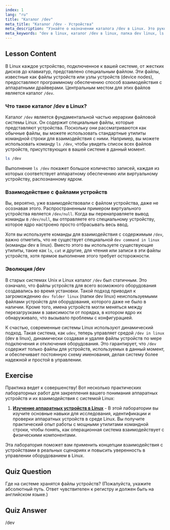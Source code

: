 ```yaml
---
index: 1
lang: "ru"
title: "Каталог /dev"
meta_title: "Каталог /dev - Устройства"
meta_description: "Узнайте о назначении каталога /dev в Linux. Это руководство объясняет, что такое папка dev, как ее просмотреть с помощью `ls /dev`, и роль файлов устройств для оборудования системы."
meta_keywords: "dev в linux, каталог /dev в linux, папка dev linux, ls /dev, команда dev в linux, файлы устройств, узлы устройств, устройства linux"
---
```


## Lesson Content

В Linux каждое устройство, подключенное к вашей системе, от жестких дисков до клавиатур, представлено специальным файлом. Эти файлы, известные как файлы устройств или узлы устройств (device nodes), предоставляют программному обеспечению способ взаимодействия с аппаратными драйверами. Центральным местом для этих файлов является каталог `/dev`.

### Что такое каталог /dev в Linux?

Каталог `/dev` является фундаментальной частью иерархии файловой системы Linux. Он содержит специальные файлы, которые представляют устройства. Поскольку они рассматриваются как обычные файлы, вы можете использовать стандартные утилиты командной строки для взаимодействия с ними. Например, вы можете использовать команду `ls /dev`, чтобы увидеть список всех файлов устройств, присутствующих в вашей системе в данный момент.

```bash
ls /dev
```

Выполнение `ls /dev` покажет большое количество записей, каждая из которых соответствует аппаратному обеспечению или виртуальному устройству, распознанному ядром.

### Взаимодействие с файлами устройств

Вы, вероятно, уже взаимодействовали с файлом устройства, даже не осознавая этого. Распространенным примером виртуального устройства является `/dev/null`. Когда вы перенаправляете вывод команды в `/dev/null`, вы отправляете его специальному устройству, которое ядро настроено просто отбрасывать весь ввод.

Хотя вы используете команды для взаимодействия с содержимым `/dev`, важно отметить, что не существует специальной `dev command in linux` (команды dev в linux). Вместо этого вы используете существующие утилиты, такие как `ls`, `cat` и другие, для чтения или записи в эти файлы устройств, хотя прямое выполнение этого требует осторожности.

### Эволюция /dev

В старых системах Unix и Linux каталог `/dev` был статичным. Это означало, что файлы устройств для всего возможного оборудования создавались во время установки. Такой подход приводил к загромождению `dev folder linux` (папки dev linux) неиспользуемыми файлами устройств для оборудования, которого даже не было в наличии. Кроме того, имена устройств могли меняться между перезагрузками в зависимости от порядка, в котором ядро их обнаруживало, что вызывало проблемы с конфигурацией.

К счастью, современные системы Linux используют динамический подход. Такая система, как `udev`, теперь управляет средой `/dev in linux` (dev в linux), динамически создавая и удаляя файлы устройств по мере подключения и отключения оборудования. Это гарантирует, что `/dev` содержит только файлы для устройств, используемых в данный момент, и обеспечивает постоянную схему именования, делая систему более надежной и простой в управлении.

## Exercise

Практика ведет к совершенству! Вот несколько практических лабораторных работ для закрепления вашего понимания аппаратных устройств и их взаимодействия с системой Linux:

1. **[Изучение аппаратных устройств в Linux](https://labex.io/ru/labs/comptia-explore-hardware-devices-in-linux-590861)** - В этой лаборатории вы изучите основные навыки для исследования, идентификации и проверки аппаратных устройств в среде Linux. Вы получите практический опыт работы с мощными утилитами командной строки, чтобы понять, как операционная система взаимодействует с физическими компонентами.

Эта лаборатория поможет вам применить концепции взаимодействия с устройствами в реальных сценариях и повысить уверенность в управлении оборудованием в Linux.

## Quiz Question

Где на системе хранятся файлы устройств? (Пожалуйста, укажите абсолютный путь. Ответ чувствителен к регистру и должен быть на английском языке.)

## Quiz Answer

/dev
